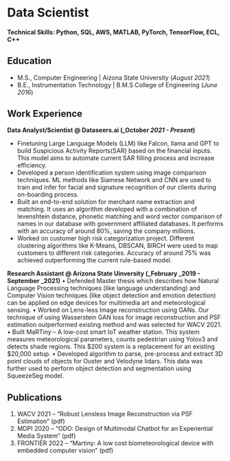# Data Scientist

#### Technical Skills: Python, SQL, AWS, MATLAB, PyTorch, TensorFlow, ECL, C++

## Education							       		
- M.S., Computer Engineering	| Aizona State University (_August 2021_)	 			        		
- B.E., Instrumentation Technology | B.M.S College of Engineering (_June 2016_)

## Work Experience
**Data Analyst/Scientist @ Dataseers.ai (_October _2021 - Present_)**
- Finetuning Large Language Models (LLM) like Falcon, llama and GPT to build Suspicious Activity Reports(SAR) based on the financial inputs. This model aims to automate current SAR filling process and increase efficiency.
- Developed a person identification system using image comparison techniques. ML methods like Siamese Network and CNN are used to train and infer for facial and signature recognition of our clients during on-boarding process.
- Built an end-to-end solution for merchant name extraction and matching. It uses an algorithm developed with a combination of levenshtein distance, phonetic matching and word vector comparison of names in our database with government affiliated databases. It performs with an accuracy of around 80%, saving the company millions. 
- Worked on customer high risk categorization project. Different clustering algorithms like K-Means, DBSCAN, BIRCH were used to map customers to different risk categories. Accuracy of around 75% was achieved outperforming the current rule-based model.

**Research Assistant @ Arizona State Uinversity (_February _2019 - September _2021)**
• Defended Master thesis which describes how Natural Language Processing techniques (like language understanding) and Computer Vision techniques (like object detection and emotion detection) can be applied on edge devices for multimedia art and meteorological sensing.
•          Worked on Lens-less Image reconstruction using GANs. Our technique of using Wasserstein GAN loss for image reconstruction and PSF estimation outperformed existing method and was selected for WACV 2021.
•          Built MaRTiny – A low-cost smart IoT weather station. This system measures meteorological parameters, counts pedestrian using Yolov3 and detects shade regions. This $200 system is a replacement for an existing $20,000 setup.
•         Developed algorithm to parse, pre-process and extract 3D point clouds of objects for Ouster and Velodyne lidars. This data was further used to perform object detection and segmentation using SqueezeSeg model.


## Publications
1. WACV 2021      –   “Robust Lensless Image Reconstruction via PSF Estimation” (pdf)
2. MDPI 2020      –   “ODO: Design of Multimodal Chatbot for an Experiential Media System” (pdf)
3. FRONTIER 2022  –   “Martiny: A low cost biometeorological device with embedded computer vision” (pdf)